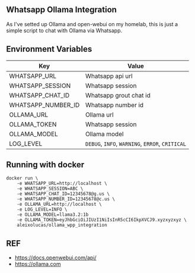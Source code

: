 ## Whatsapp Ollama Integration
As I've setted up Ollama and open-webui on my homelab, this is just a simple script to chat with Ollama via Whatsapp.

## Environment Variables
| Key    | Value |
| -------- | ------- |
| WHATSAPP_URL | Whatsapp api url |
| WHATSAPP_SESSION | Whatsapp session |
| WHATSAPP_CHAT_ID | Whatsapp grout chat id |
| WHATSAPP_NUMBER_ID | Whatsapp number id |
| OLLAMA_URL | Ollama url |
| OLLAMA_TOKEN | Whatsapp session |
| OLLAMA_MODEL | Ollama model |
| LOG_LEVEL | `DEBUG`, `INFO`, `WARNING`, `ERROR`, `CRITICAL` |


## Running with docker
```
docker run \
    -e WHATSAPP_URL=http://localhost \
    -e WHATSAPP_SESSION=ABC \
    -e WHATSAPP_CHAT_ID=12345678@g.us \
    -e WHATSAPP_NUMBER_ID=12345678@c.us \
    -e OLLAMA_URL=http://localhost \
    -e LOG_LEVEL=INFO \
    -e OLLAMA_MODEL=llama3.2:1b
    -e OLLAMA_TOKEN=eyJhbGciOiJIUzI1NiIsInR5cCI6IkpXVCJ9.xyzxyzxyz \ 
    aleixolucas/ollama_wpp_integration
```

## REF
- https://docs.openwebui.com/api/
- https://ollama.com
